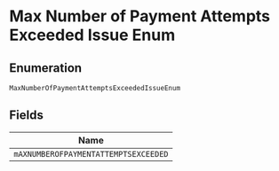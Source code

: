 
# Max Number of Payment Attempts Exceeded Issue Enum

## Enumeration

`MaxNumberOfPaymentAttemptsExceededIssueEnum`

## Fields

| Name |
|  --- |
| `mAXNUMBEROFPAYMENTATTEMPTSEXCEEDED` |


